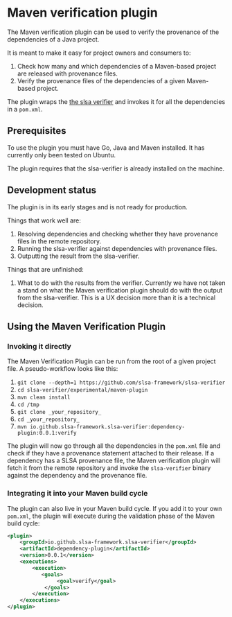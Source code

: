 # Maven verification plugin

The Maven verification plugin can be used to verify the provenance of the dependencies of a Java project.

It is meant to make it easy for project owners and consumers to:

1. Check how many and which dependencies of a Maven-based project are released with provenance files.
2. Verify the provenance files of the dependencies of a given Maven-based project.

The plugin wraps the [the slsa verifier](https://github.com/slsa-framework/slsa-verifier) and invokes it for all the dependencies in a `pom.xml`.

## Prerequisites

To use the plugin you must have Go, Java and Maven installed. It has currently only been tested on Ubuntu.

The plugin requires that the slsa-verifier is already installed on the machine.

## Development status

The plugin is in its early stages and is not ready for production.

Things that work well are:

1. Resolving dependencies and checking whether they have provenance files in the remote repository.
2. Running the slsa-verifier against dependencies with provenance files.
3. Outputting the result from the slsa-verifier.

Things that are unfinished:

1. What to do with the results from the verifier. Currently we have not taken a stand on what the Maven verification plugin should do with the output from the slsa-verifier. This is a UX decision more than it is a technical decision.

## Using the Maven Verification Plugin

### Invoking it directly

The Maven Verification Plugin can be run from the root of a given project file. A pseudo-workflow looks like this:

1. `git clone --depth=1 https://github.com/slsa-framework/slsa-verifier`
2. `cd slsa-verifier/experimental/maven-plugin`
3. `mvn clean install`
4. `cd /tmp`
5. `git clone _your_repository_`
6. `cd _your_repository_`
7. `mvn io.github.slsa-framework.slsa-verifier:dependency-plugin:0.0.1:verify`

The plugin will now go through all the dependencies in the `pom.xml` file and check if they have a provenance statement attached to their release. If a dependency has a SLSA provenance file, the Maven verification plugin will fetch it from the remote repository and invoke the `slsa-verifier` binary against the dependency and the provenance file.

### Integrating it into your Maven build cycle

The plugin can also live in your Maven build cycle. If you add it to your own `pom.xml`, the plugin will execute during the validation phase of the Maven build cycle:

```xml
<plugin>
    <groupId>io.github.slsa-framework.slsa-verifier</groupId>
    <artifactId>dependency-plugin</artifactId>
    <version>0.0.1</version>
    <executions>
        <execution>
           <goals>
                <goal>verify</goal>
            </goals>
        </execution>
    </executions>
</plugin>
```
